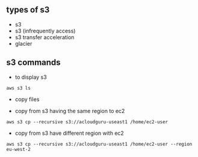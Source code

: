 ## types of s3
* s3
* s3 (infrequently access)
* s3 transfer acceleration
* glacier

## s3 commands

* to display s3

`
aws s3 ls
`

* copy files

* copy from s3 having the same region to ec2

`
aws s3 cp --recursive s3://acloudguru-useast1 /home/ec2-user
`

* copy from s3 have different region with ec2

`
aws s3 cp --recursive s3://acloudguru-useast1 /home/ec2-user --region eu-west-2
`